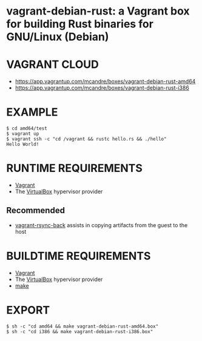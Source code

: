 # vagrant-debian-rust: a Vagrant box for building Rust binaries for GNU/Linux (Debian)

# VAGRANT CLOUD

* https://app.vagrantup.com/mcandre/boxes/vagrant-debian-rust-amd64
* https://app.vagrantup.com/mcandre/boxes/vagrant-debian-rust-i386

# EXAMPLE

```console
$ cd amd64/test
$ vagrant up
$ vagrant ssh -c "cd /vagrant && rustc hello.rs && ./hello"
Hello World!
```

# RUNTIME REQUIREMENTS

* [Vagrant](https://www.vagrantup.com)
* The [VirtualBox](https://www.virtualbox.org) hypervisor provider

## Recommended

* [vagrant-rsync-back](https://github.com/smerrill/vagrant-rsync-back) assists in copying artifacts from the guest to the host

# BUILDTIME REQUIREMENTS

* [Vagrant](https://www.vagrantup.com)
* The [VirtualBox](https://www.virtualbox.org) hypervisor provider
* [make](https://www.gnu.org/software/make/)

# EXPORT

```console
$ sh -c "cd amd64 && make vagrant-debian-rust-amd64.box"
$ sh -c "cd i386 && make vagrant-debian-rust-i386.box"
```
